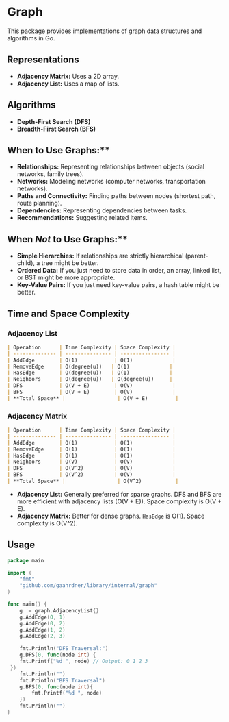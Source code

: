 # Graph

This package provides implementations of graph data structures and algorithms in Go.

## Representations

* **Adjacency Matrix:** Uses a 2D array.
* **Adjacency List:** Uses a map of lists.

## Algorithms

* **Depth-First Search (DFS)**
* **Breadth-First Search (BFS)**

## When to Use Graphs:**

* **Relationships:** Representing relationships between objects (social networks, family trees).
* **Networks:** Modeling networks (computer networks, transportation networks).
* **Paths and Connectivity:** Finding paths between nodes (shortest path, route planning).
* **Dependencies:** Representing dependencies between tasks.
* **Recommendations:** Suggesting related items.

## When *Not* to Use Graphs:**

* **Simple Hierarchies:** If relationships are strictly hierarchical (parent-child), a tree might be better.
* **Ordered Data:** If you just need to store data in order, an array, linked list, or BST might be more appropriate.
* **Key-Value Pairs:** If you just need key-value pairs, a hash table might be better.

## Time and Space Complexity

### Adjacency List

```markdown
| Operation      | Time Complexity | Space Complexity |
| -------------- | --------------- | ---------------- |
| AddEdge        | O(1)            | O(1)             |
| RemoveEdge     | O(degree(u))   | O(1)             |
| HasEdge        | O(degree(u))   | O(1)             |
| Neighbors      | O(degree(u))   | O(degree(u))     |
| DFS            | O(V + E)        | O(V)             |
| BFS            | O(V + E)        | O(V)             |
| **Total Space** |                 | O(V + E)         |
```

### Adjacency Matrix

```markdown
| Operation      | Time Complexity | Space Complexity |
| -------------- | --------------- | ---------------- |
| AddEdge        | O(1)            | O(1)             |
| RemoveEdge     | O(1)            | O(1)             |
| HasEdge        | O(1)            | O(1)             |
| Neighbors      | O(V)            | O(V)             |
| DFS            | O(V^2)          | O(V)             |
| BFS            | O(V^2)          | O(V)             |
| **Total Space** |                 | O(V^2)           |
```

* **Adjacency List:** Generally preferred for sparse graphs.  DFS and BFS are more efficient with adjacency lists (O(V + E)).  Space complexity is O(V + E).
* **Adjacency Matrix:** Better for dense graphs. `HasEdge` is O(1).  Space complexity is O(V^2).

## Usage

```go
package main

import (
    "fmt"
    "github.com/gaahrdner/library/internal/graph"
)

func main() {
    g := graph.AdjacencyList{}
    g.AddEdge(0, 1)
    g.AddEdge(0, 2)
    g.AddEdge(1, 2)
    g.AddEdge(2, 3)

    fmt.Println("DFS Traversal:")
    g.DFS(0, func(node int) {
    fmt.Printf("%d ", node) // Output: 0 1 2 3
 })
    fmt.Println("")
    fmt.Println("BFS Traversal")
    g.BFS(0, func(node int){
        fmt.Printf("%d ", node)
    })
    fmt.Println("")
}
